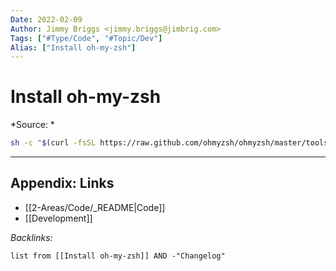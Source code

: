 ```yaml
---
Date: 2022-02-09
Author: Jimmy Briggs <jimmy.briggs@jimbrig.com>
Tags: ["#Type/Code", "#Topic/Dev"]
Alias: ["Install oh-my-zsh"]
---
```


# Install oh-my-zsh

*Source: *

```bash
sh -c "$(curl -fsSL https://raw.github.com/ohmyzsh/ohmyzsh/master/tools/install.sh)"
```

***

## Appendix: Links

- [[2-Areas/Code/_README|Code]]
- [[Development]]

*Backlinks:*

```dataview
list from [[Install oh-my-zsh]] AND -"Changelog"
```